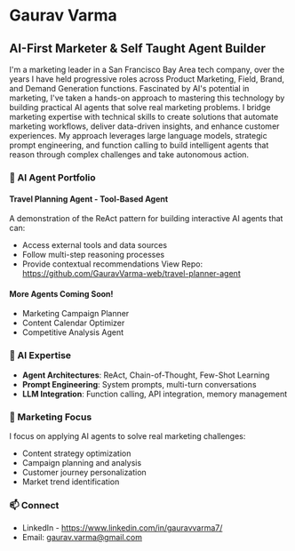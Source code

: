 # Gaurav Varma
## AI-First Marketer & Self Taught Agent Builder

I'm a marketing leader in a San Francisco Bay Area tech company, over the years I have held progressive roles across Product Marketing, Field, Brand, and Demand Generation functions.
Fascinated by AI's potential in marketing, I've taken a hands-on approach to mastering this technology by building practical AI agents that solve real marketing problems.
I bridge marketing expertise with technical skills to create solutions that automate marketing workflows, deliver data-driven insights, and enhance customer experiences. My approach leverages large language models, strategic prompt engineering, and function calling to build intelligent agents that reason through complex challenges and take autonomous action.

### 🤖 AI Agent Portfolio

#### Travel Planning Agent - Tool-Based Agent
A demonstration of the ReAct pattern for building interactive AI agents that can:
- Access external tools and data sources
- Follow multi-step reasoning processes
- Provide contextual recommendations
View Repo: https://github.com/GauravVarma-web/travel-planner-agent

#### More Agents Coming Soon!
- Marketing Campaign Planner
- Content Calendar Optimizer
- Competitive Analysis Agent

### 🧠 AI Expertise
- **Agent Architectures**: ReAct, Chain-of-Thought, Few-Shot Learning
- **Prompt Engineering**: System prompts, multi-turn conversations
- **LLM Integration**: Function calling, API integration, memory management

### 💼 Marketing Focus
I focus on applying AI agents to solve real marketing challenges:
- Content strategy optimization
- Campaign planning and analysis
- Customer journey personalization
- Market trend identification

### 📫 Connect
- LinkedIn - https://www.linkedin.com/in/gauravvarma7/
- Email: gaurav.varma@gmail.com
